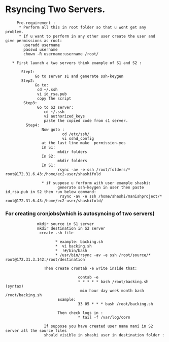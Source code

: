 
# Rsyncing Two Servers.
         Pre-requirement :
          * Perform all this in root folder so that u wont get any problem.
          * If u want to perform in any other user create the user and give permissions as root:
            useradd username
            passwd username
            chown -R username:username /root/
       
       * First launch a two servers think example of S1 and S2 :

           Step1:
                 Go to server s1 and generate ssh-keygen
           Step2:
                 Go to:
                  cd ~/.ssh
                  vi id_rsa.pub
                  copy the script
            Step3:
                  Go to S2 server:
                     cd ~/.ssh
                     vi authorized_keys
                     paste the copied code from s1 server.
             Step4:                              
                    Now goto :
                             cd /etc/ssh/
                             vi sshd_config
                    at the last line make  permission-yes
                    In S1:
                           mkdir folders
                    In S2: 
                           mkdir folders
                    In S1:
                           rsync -av -e ssh /root/folders/* root@172.31.6.43:/home/ec2-user/shashifold
                           
                    * if suppose u forform with user example shashi:
                           generate ssh-keygen in user then paste id_rsa.pub in S2 then run below command:
                            rsync -av -e ssh /home/shashi/manishproject/* root@172.31.6.43:/home/ec2-user/shashifold/
                     
 ### For creating cronjobs(which is autosyncing of two servers)
                  mkdir source in S1 server
                  mkdir destination in S2 server
                   create .sh file 
                           
                          * example: backing.sh
                          *  vi backing.sh
                          *  !#/bin/bash
                          * /usr/bin/rsync -av -e ssh /root/source/* root@172.31.3.142:/root/destination
                          
                     Then create crontab -e write inside that:
                     
                                    contab -e
                                    * * * * * bash /root/backing.sh  (syntax)
                                     min hour day week month bash /root/backing.sh
                           Example:
                                    33 05 * * * bash /root/backing.sh
                           
                           Then check logs in :
                                    * tail -f /var/log/corn
                    
                     If suppose you have created user name mani in S2 server all the source files 
                     should visible in shashi user in destination folder :                          

                   
                   

                
